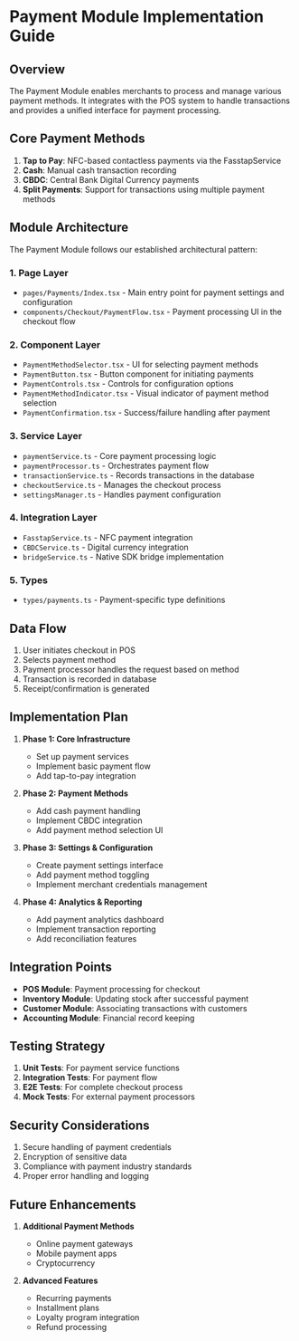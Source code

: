 
# Payment Module Implementation Guide

## Overview

The Payment Module enables merchants to process and manage various payment methods. It integrates with the POS system to handle transactions and provides a unified interface for payment processing.

## Core Payment Methods

1. **Tap to Pay**: NFC-based contactless payments via the FasstapService
2. **Cash**: Manual cash transaction recording
3. **CBDC**: Central Bank Digital Currency payments 
4. **Split Payments**: Support for transactions using multiple payment methods

## Module Architecture

The Payment Module follows our established architectural pattern:

### 1. Page Layer
- `pages/Payments/Index.tsx` - Main entry point for payment settings and configuration
- `components/Checkout/PaymentFlow.tsx` - Payment processing UI in the checkout flow

### 2. Component Layer
- `PaymentMethodSelector.tsx` - UI for selecting payment methods
- `PaymentButton.tsx` - Button component for initiating payments
- `PaymentControls.tsx` - Controls for configuration options
- `PaymentMethodIndicator.tsx` - Visual indicator of payment method selection
- `PaymentConfirmation.tsx` - Success/failure handling after payment

### 3. Service Layer
- `paymentService.ts` - Core payment processing logic
- `paymentProcessor.ts` - Orchestrates payment flow
- `transactionService.ts` - Records transactions in the database
- `checkoutService.ts` - Manages the checkout process
- `settingsManager.ts` - Handles payment configuration

### 4. Integration Layer
- `FasstapService.ts` - NFC payment integration
- `CBDCService.ts` - Digital currency integration
- `bridgeService.ts` - Native SDK bridge implementation

### 5. Types
- `types/payments.ts` - Payment-specific type definitions

## Data Flow

1. User initiates checkout in POS
2. Selects payment method
3. Payment processor handles the request based on method
4. Transaction is recorded in database
5. Receipt/confirmation is generated

## Implementation Plan

1. **Phase 1: Core Infrastructure**
   - Set up payment services
   - Implement basic payment flow
   - Add tap-to-pay integration

2. **Phase 2: Payment Methods**
   - Add cash payment handling
   - Implement CBDC integration
   - Add payment method selection UI

3. **Phase 3: Settings & Configuration**
   - Create payment settings interface
   - Add payment method toggling
   - Implement merchant credentials management

4. **Phase 4: Analytics & Reporting**
   - Add payment analytics dashboard
   - Implement transaction reporting
   - Add reconciliation features

## Integration Points

- **POS Module**: Payment processing for checkout
- **Inventory Module**: Updating stock after successful payment
- **Customer Module**: Associating transactions with customers
- **Accounting Module**: Financial record keeping

## Testing Strategy

1. **Unit Tests**: For payment service functions
2. **Integration Tests**: For payment flow
3. **E2E Tests**: For complete checkout process
4. **Mock Tests**: For external payment processors

## Security Considerations

1. Secure handling of payment credentials
2. Encryption of sensitive data
3. Compliance with payment industry standards
4. Proper error handling and logging

## Future Enhancements

1. **Additional Payment Methods**
   - Online payment gateways
   - Mobile payment apps
   - Cryptocurrency

2. **Advanced Features**
   - Recurring payments
   - Installment plans
   - Loyalty program integration
   - Refund processing
